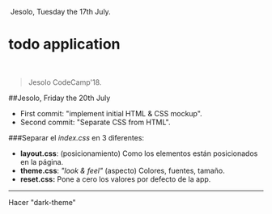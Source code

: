 ​											Jesolo, Tuesday the 17th July.

# todo application

​											

> Jesolo CodeCamp'18.

##Jesolo, Friday the 20th July

 - First commit: "implement initial HTML & CSS mockup".
 - Second commit: "Separate CSS from HTML".

###Separar el _index.css_ en 3 diferentes:

- **layout.css**: (posicionamiento) Como los elementos están posicionados en la página.
- **theme.css**: _"look & feel"_ (aspecto) Colores, fuentes, tamaño.
- **reset.css:** Pone a cero los valores por defecto de la app.

----

Hacer "dark-theme"